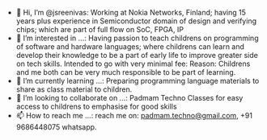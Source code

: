 - 👋 Hi, I’m @jsreenivas: Working at Nokia Networks, Finland; having 15 years plus experience in Semiconductor domain of design and verifying chips;
                          which are part of full flow on SoC, FPGA, IP
- 👀 I’m interested in ...: Having passion to teach childrens on programming of software and hardware languages; where childrens can learn and 
                            develop their knowledge to be a part of early life to improve greater side on tech skills.
                            Intended to go with very minimal fee: Reason: Childrens and me both can be very much responsible to be part of learning.
- 🌱 I’m currently learning ...: Preparing programming language materials to share as class material to children.
- 💞️ I’m looking to collaborate on ...: Padmam Techno Classes for easy access to childrens to emphasise for good skills
- 📫 How to reach me ...: reach me on: padmam.techno@gmail.com, +91 9686448075 whatsapp.

<!---
jsreenivas/jsreenivas is a ✨ special ✨ repository because its `README.md` (this file) appears on your GitHub profile.
You can click the Preview link to take a look at your changes.
--->

